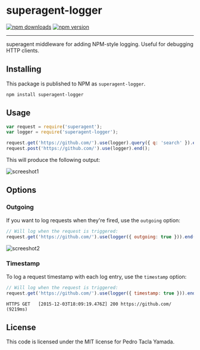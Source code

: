 superagent-logger
=================
[![npm downloads](http://img.shields.io/npm/dm/superagent-logger.svg)](https://www.npmjs.org/package/superagent-logger)
[![npm version](http://img.shields.io/npm/v/superagent-logger.svg)](https://www.npmjs.org/package/superagent-logger)
- - -
superagent middleware for adding NPM-style logging. Useful for debugging
HTTP clients.

## Installing
This package is published to NPM as `superagent-logger`.
```
npm install superagent-logger
```

## Usage
```javascript
var request = require('superagent');
var logger = require('superagent-logger');

request.get('https://github.com/').use(logger).query({ q: 'search' }).end();
request.post('https://github.com/').use(logger).end();
```
This will produce the following output:

![screeshot1](/screenshot1.png)

## Options

### Outgoing

If you want to log requests when they're fired, use the `outgoing` option:
```javascript
// Will log when the request is triggered:
request.get('https://github.com/').use(logger({ outgoing: true })).end();
```

![screeshot2](/screenshot2.png)

### Timestamp

To log a request timestamp with each log entry, use the `timestamp` option:
```javascript
// Will log when the request is triggered:
request.get('https://github.com/').use(logger({ timestamp: true })).end();
```

```
HTTPS GET   [2015-12-03T18:09:19.476Z] 200 https://github.com/ (9219ms)
```

## License
This code is licensed under the MIT license for Pedro Tacla Yamada.

